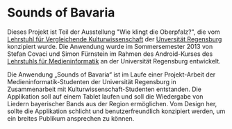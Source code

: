 # Sounds of Bavaria

Dieses Projekt ist Teil der Ausstellung "Wie klingt die Oberpfalz?", die vom [Lehrstuhl für Vergleichende Kulturwissenschaft](http://www.uni-regensburg.de/sprache-literatur-kultur/vergleichende-kulturwissenschaft/startseite/index.html) der [Unversität Regensburg](http://www.uni-regensburg.de/) konzipiert wurde. Die Anwendung wurde im Sommersemester 2013 von Stefan Covaci und Simon Fürnstein im Rahmen des Android-Kurses des [Lehrstuhls für Medieninformatik](http://www.uni-regensburg.de/sprache-literatur-kultur/medieninformatik/) an der Universität Regensburg  entwickelt. 

Die Anwendung „Sounds of Bavaria“ ist im Laufe einer Projekt-Arbeit der Medieninformatik-Studenten der Universität Regensburg in Zusammenarbeit mit Kulturwissenschaft-Studenten entstanden. Die Applikation soll auf einem Tablet laufen und soll die Wiedergabe von Liedern bayerischer Bands aus der Region ermöglichen. Vom Design her, sollte die Applikation schlicht und benutzerfreundlich konzipiert werden, um ein breites Publikum ansprechen zu können.